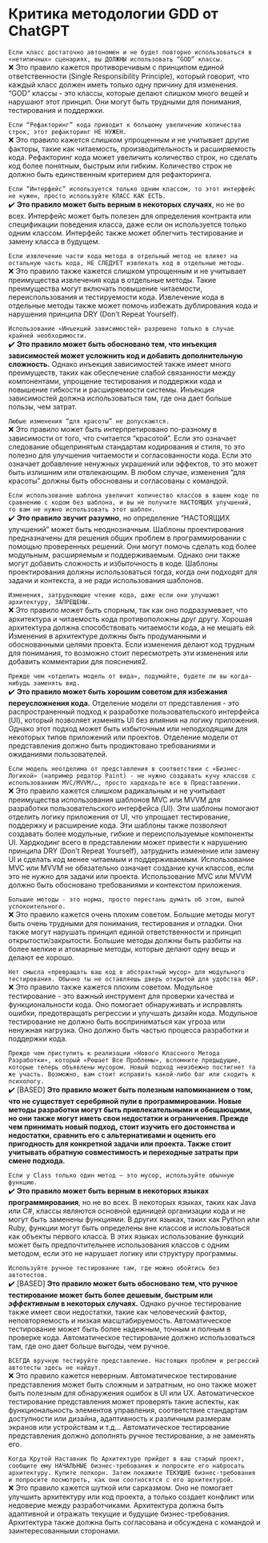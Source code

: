 # Критика методологии GDD от ChatGPT

`Если класс достаточно автономен и не будет повторно использоваться в «нетипичных» сценариях, вы ДОЛЖНЫ использовать “GOD” классы.`  
❌ Это правило кажется противоречивым с принципом единой ответственности (Single Responsibility Principle), который говорит, что каждый класс должен иметь только одну причину для изменения. “GOD” классы - это классы, которые делают слишком много вещей и нарушают этот принцип. Они могут быть трудными для понимания, тестирования и поддержки.
 
`Если “Рефакторинг” кода приводит к большому увеличению количества строк, этот рефакторинг НЕ НУЖЕН.`  
❌ Это правило кажется слишком упрощенным и не учитывает другие факторы, такие как читаемость, производительность и расширяемость кода. Рефакторинг кода может увеличить количество строк, но сделать код более понятным, быстрым или гибким. Количество строк не должно быть единственным критерием для рефакторинга.
 
`Если “Интерфейс” используется только одним классом, то этот интерфейс не нужен, просто используйте КЛАСС КАК ЕСТЬ.`  
✔️ **Это правило может быть верным в некоторых случаях**, но не во всех. Интерфейс может быть полезен для определения контракта или спецификации поведения класса, даже если он используется только одним классом. Интерфейс также может облегчить тестирование и замену класса в будущем.
 
`Если извлечение части кода метода в отдельный метод не влияет на остальную часть кода, НЕ СЛЕДУЕТ извлекать код в отдельные методы.`  
❌ Это правило также кажется слишком упрощенным и не учитывает преимущества извлечения кода в отдельные методы. Такие преимущества могут включать повышение читаемости, переиспользования и тестируемости кода. Извлечение кода в отдельные методы также может помочь избежать дублирования кода и нарушения принципа DRY (Don’t Repeat Yourself).
 
`Использование «Инъекций зависимостей» разрешено только в случае крайней необходимости.`  
✔️ **Это правило может быть обосновано тем, что инъекция зависимостей может усложнить код и добавить дополнительную сложность.** Однако инъекция зависимостей также имеет много преимуществ, таких как обеспечение слабой связанности между компонентами, упрощение тестирования и поддержки кода и повышение гибкости и расширяемости системы. Инъекция зависимостей должна использоваться там, где она дает больше пользы, чем затрат.
 
`Любые изменения “для красоты” не допускаются.`  
❌ Это правило может быть интерпретировано по-разному в зависимости от того, что считается “красотой”. Если это означает следование общепринятым стандартам кодирования и стиля, то это полезно для улучшения читаемости и согласованности кода. Если это означает добавление ненужных украшений или эффектов, то это может быть излишним или отвлекающим. В любом случае, изменения “для красоты” должны быть обоснованы и согласованы с командой.
 
`Если использование шаблона увеличит количество классов в вашем коде по сравнению с кодом без шаблона, и вы не получите НАСТОЯЩИХ улучшений, то вам не нужно использовать этот шаблон.`  
✔️ **Это правило звучит разумно**, но определение “НАСТОЯЩИХ улучшений” может быть неоднозначным. Шаблоны проектирования предназначены для решения общих проблем в программировании с помощью проверенных решений. Они могут помочь сделать код более модульным, расширяемым и поддерживаемым. Однако они также могут добавить сложность и избыточность в коде. Шаблоны проектирования должны использоваться тогда, когда они подходят для задачи и контекста, а не ради использования шаблонов.
 
`Изменения, затрудняющие чтение кода, даже если они улучшают архитектуру, ЗАПРЕЩЕНЫ.`  
❌ Это правило может быть спорным, так как оно подразумевает, что архитектура и читаемость кода противоположны друг другу. Хорошая архитектура должна способствовать читаемости кода, а не мешать ей. Изменения в архитектуре должны быть продуманными и обоснованными целями проекта. Если изменения делают код трудным для понимания, то возможно стоит пересмотреть эти изменения или добавить комментарии для пояснения2.
 
`Прежде чем «отделить модель от вида», подумайте, будете ли вы когда-нибудь заменять вид.`  
✔️ **Это правило может быть хорошим советом для избежания переусложнения кода.** Отделение модели от представления - это распространенный подход к разработке пользовательского интерфейса (UI), который позволяет изменять UI без влияния на логику приложения. Однако этот подход может быть избыточным или неподходящим для некоторых типов приложений или проектов. Отделение модели от представления должно быть продиктовано требованиями и ожиданиями пользователей.
 
`Если модель неотделима от представления в соответствии с «Бизнес-Логикой» (например редатор Paint) - не нужно создавать кучу классов с использованием MVC/MVVM/…, просто хардкодьте все в Представлении.`  
❌ Это правило кажется слишком радикальным и не учитывает преимущества использования шаблонов MVC или MVVM для разработки пользовательского интерфейса (UI). Эти шаблоны помогают отделить логику приложения от UI, что упрощает тестирование, поддержку и расширение кода. Эти шаблоны также позволяют создавать более модульные, гибкие и переиспользуемые компоненты UI. Хардкодинг всего в представлении может привести к нарушению принципа DRY (Don’t Repeat Yourself), затруднить изменение или замену UI и сделать код менее читаемым и поддерживаемым. Использование MVC или MVVM не обязательно означает создание кучи классов, если это не нужно для задачи или проекта. Использование MVC или MVVM должно быть обосновано требованиями и контекстом приложения.
 
`Большие методы - это норма, просто перестань думать об этом, выпей успокоительного.`  
❌ Это правило кажется очень плохим советом. Большие методы могут быть очень трудными для понимания, тестирования и отладки. Они также могут нарушать принцип единой ответственности и принцип открытости/закрытости. Большие методы должны быть разбиты на более мелкие и атомарные методы, которые делают одну вещь и делают ее хорошо.
 
`Нет смысла «превращать ваш код в абстрактный мусор» для модульного тестирования. Обычно ты не оставляешь дверь открытой для удобства ФБР.`  
❌ Это правило также кажется плохим советом. Модульное тестирование - это важный инструмент для проверки качества и функциональности кода. Оно помогает обнаруживать и исправлять ошибки, предотвращать регрессии и улучшать дизайн кода. Модульное тестирование не должно быть восприниматься как угроза или ненужная нагрузка. Оно должно быть частью процесса разработки и поддержки кода.
 
`Прежде чем приступить к реализации «Нового Классного Метода Разработки», который «Решает Все Проблемы», вспомните предыдущие, которые теперь объявлены мусором. Новый подход неизбежно постигнет та же участь. Возможно, вам стоит исправить какой-либо баг или сходить к психологу.`  
✔️ [BASED] **Это правило может быть полезным напоминанием о том, что не существует серебряной пули в программировании. Новые методы разработки могут быть привлекательными и обещающими, но они также могут иметь свои недостатки и ограничения. Прежде чем принимать новый подход, стоит изучить его достоинства и недостатки, сравнить его с альтернативами и оценить его пригодность для конкретной задачи или проекта. Также стоит учитывать обратную совместимость и переходные затраты при смене подхода.**
 
`Если у Сlass только один метод — это мусор, используйте обычную функцию.`  
✔️ **Это правило может быть верным в некоторых языках программирования**, но не во всех. В некоторых языках, таких как Java или C#, классы являются основной единицей организации кода и не могут быть заменены функциями. В других языках, таких как Python или Ruby, функции могут быть определены вне классов и использоваться как объекты первого класса. В этих языках использование функций может быть предпочтительнее использования классов с одним методом, если это не нарушает логику или структуру программы.
 
`Используйте ручное тестирование там, где можно обойтись без автотестов.`  
✔️ [BASED] **Это правило может быть обосновано тем, что ручное тестирование может быть более дешевым, быстрым или *эффективным* в некоторых случаях.** Однако ручное тестирование также имеет свои недостатки, такие как человеческий фактор, неповторяемость и низкая масштабируемость. Автоматическое тестирование может быть более надежным, точным и полным в проверке кода. Автоматическое тестирование должно использоваться там, где оно дает больше выгоды, чем ручное.
 
`ВСЕГДА вручную тестируйте представление. Настоящих проблем и регрессий автотесты здесь не найдут.`  
❌ Это правило кажется неверным. Автоматическое тестирование представления может быть сложным и затратным, но оно также может быть полезным для обнаружения ошибок в UI или UX. Автоматическое тестирование представления может проверять такие аспекты, как функциональность элементов управления, соответствие стандартам доступности или дизайна, адаптивность к различным размерам экранов или устройствам и т.д… Автоматическое тестирование представления должно дополнять ручное тестирование, а не заменять его.
 
`Когда Крутой Наставник По Архитектуре прийдет в ваш старый проект, сообщите ему НАЧАЛЬНЫЕ бизнес-требования и попросите его набросать архитектуру. Купите попкорн. Затем покажите ТЕКУЩИЕ бизнес-требования и попросите посмотреть, как они соотносятся с его архитектурой.`  
❌ Это правило кажется шуткой или сарказмом. Оно не помогает улучшить архитектуру или код проекта, а только создает конфликт или недоверие между разработчиками. Архитектура должна быть адаптивной и отражать текущие и будущие бизнес-требования. Архитектура также должна быть согласована и обсуждена с командой и заинтересованными сторонами.
